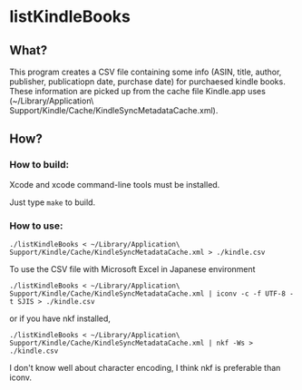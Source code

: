 # listKindleBooks

## What?

This program creates a CSV file containing some info (ASIN, title, author, publisher, publicatiopn date, purchase date) for purchaesed kindle books.
These information are picked up from the cache file Kindle.app uses (~/Library/Application\ Support/Kindle/Cache/KindleSyncMetadataCache.xml).

## How?

### How to build:

Xcode and xcode command-line tools must be installed.

Just type `make` to build.

### How to use:

`./listKindleBooks < ~/Library/Application\ Support/Kindle/Cache/KindleSyncMetadataCache.xml > ./kindle.csv`

To use the CSV file with Microsoft Excel in Japanese environment

`./listKindleBooks < ~/Library/Application\ Support/Kindle/Cache/KindleSyncMetadataCache.xml | iconv -c -f UTF-8 -t SJIS > ./kindle.csv`

or if you have nkf installed,

`./listKindleBooks < ~/Library/Application\ Support/Kindle/Cache/KindleSyncMetadataCache.xml | nkf -Ws > ./kindle.csv`

I don't know well about character encoding, I think nkf is preferable than iconv.